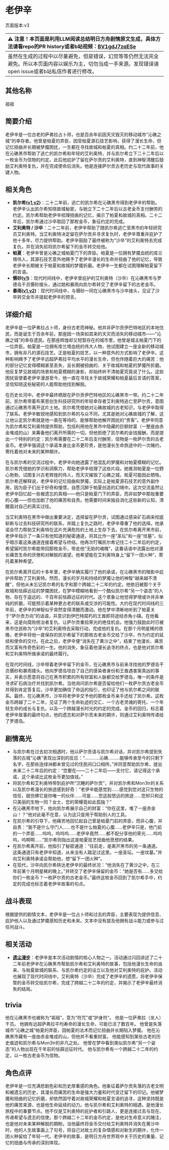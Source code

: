 # 老伊辛
页面版本:v3
 

| :warning: 注意！本页面是利用LLM阅读总结明日方舟剧情原文生成，具体方法请看repo的PR history或者b站视频：[BV1gdJ7zqESe](https://www.bilibili.com/video/BV1gdJ7zqESe/)         |
|:----------------------------|
| 虽然在生成的过程中以尽量避免，但是错误，幻觉等等仍然无法完全避免。所以本页面内容以娱乐为主，切勿当成一手来源。发现错误请open issue或者b站私信作者进行修改。|



## 其他名称
祖祖
## 简要介绍
老伊辛是一位古老的萨弗拉占卜师，也是百余年前因天灾毁灭的移动城市“沁礁之城”的幸存者。他曾是帕夏的弄臣，因受帕夏源石技艺影响，获得了漫长生命，但记忆扭曲并长期被梦魇困扰，一生都在寻找故城和帕夏的真相。约二十二年前，他在沁礁黑市帮助了逃亡的凯尔希和年轻的艾利奥特，并与凯尔希立下二十二年后以一枚金币为信物的约定。此后他庇护了留在萨尔贡的艾利奥特，直到神智清醒后鼓励艾利奥特复仇，并在完成使命后消失。他是连接萨尔贡古老历史与现代故事的关键人物。
## 相关角色
-   **凯尔希([v1](../chars/char_003_kalts.md),[v2](char_003_kalts.md))**：二十二年前，逃亡的凯尔希在沁礁黑市得到老伊辛的帮助。老伊辛认出凯尔希知晓故城秘密，与她立下二十二年后以古老金币支付酬劳的约定。凯尔希帮助老伊辛梳理扭曲的记忆，揭示了帕夏和故城的真相。二十二年后，凯尔希通过沙卒取回了那枚金币，象征约定的完成。
-   **艾利奥特 / 沙卒**：二十二年前，老伊辛帮助了随凯尔希逃亡至黑市的年轻研究员艾利奥特。当艾利奥特决定留在萨尔贡并寻求复仇时，老伊辛尊重并庇护了他十多年，尽力提供帮助。老伊辛鼓励了最终被称为“沙卒”的艾利奥特去完成复仇，并在消失前将凯尔希留下的金币转交给他。
-   **帕夏**：老伊辛曾是沁礁之城帕夏门下的弄臣。帕夏是一位拥有梦魇血统的库兰塔伟人，其源石技艺意外地赐予了老伊辛漫长的生命并扭曲了他的记忆，导致老伊辛长期被关于帕夏和故城的梦魇折磨。老伊辛一生都在试图理解帕夏留下的言语。
-   **慑砂([v1](../chars/char_379_sesa.md))**：现代时间线中，老伊辛曾庇护的艾利奥特（沙卒）在沁礁黑市与罗德岛干员慑砂接头，通过她和暴雨向凯尔希转交了老伊辛留下的古老金币。
-   **暴雨([v1](../chars/char_304_zebra.md),[v2](char_304_zebra.md))**：现代时间线中，与慑砂一同在沁礁黑市与沙卒接头，见证了沙卒转交金币并提起老伊辛的预言。
## 详细介绍
老伊辛是一位萨弗拉占卜师，身份古老而神秘。他并非萨尔贡伊巴特地区的本地住民，而是诞生于百余年前，那座因一场突如其来的天灾而消失的移动城市——“沁礁之城”的幸存遗民。在那座辉煌却又短暂存在的城市里，他曾是城主帕夏门下的一位弄臣。帕夏是一位拥有库兰塔血统的伟大人物，他试图建立一座全新的移动城市，拥有非凡的源石技艺。正是帕夏的技艺，以一种意外的方式影响了老伊辛。这种影响赐予了老伊辛远超萨弗拉平均水平的漫长生命，但也伴随着巨大的痛苦：他的部分记忆变得模糊甚至丢失，且长期被扭曲的、关于故城和帕夏的梦魇所折磨。他反复梦见故城的场景和帕夏模糊的身影，却始终听不清帕夏究竟说了什么。这些困扰驱使着老伊辛漫游至今，他一直在寻找关于故城荣耀和帕夏最后言语的答案，坚信知晓这些秘密的人能帮助他找到解脱。

在历史长河中，老伊辛最终栖居在萨尔贡伊巴特地区的沁礁黑市一带。约二十二年前，凯尔希带着布莱恩创生科技研究所的年轻幸存者艾利奥特逃亡至萨尔贡，意图通过沁礁黑市离开这片土地。凯尔希凭借她对沁礁故城的古老知识，与老伊辛取得了联系。老伊辛敏锐地感知到凯尔希的与众不同，尤其是她对沁礁故城的了解，这让他认定凯尔希就是他一直在等待的、能够帮助他解开困扰的“贵客”。老伊辛同意为凯尔希和艾利奥特提供帮助，包括利用他在黑市中隐藏的巨额财富（一整座由赤金堆成的山）来筹备他们离开所需的一切。但他拒绝了凯尔希的金钱报酬，而是提出一个特别的约定：凯尔希需要在二十二年后支付酬劳，信物是一枚萨尔贡的古老金币。老伊辛强调这个承诺本身比金币更珍贵，是他漫长生命旅途中的一次赌约，寄托着他对未来的某种期许。

在与凯尔希的交流过程中，老伊辛向她透露了他混乱的梦魇和对帕夏模糊的记忆。凯尔希凭借她的学识和洞察力，帮助老伊辛梳理了这些片段。她推测帕夏是一位野心勃勃、试图复兴古老辉煌的伟人，而天灾摧毁了沁礁之城，帕夏可能因此牺牲。凯尔希还解释说，老伊辛的记忆扭曲和梦魇，实际上是帕夏源石技艺的意外副作用，因为臣子们出于好奇和憧憬，自愿沉醉于帕夏创造的幻境中。这次交流虽然让老伊辛回忆起一些被遗忘的真相——他只是帕夏门下的弄臣，而非如梦中那般重要的心腹——但也加剧了他的痛苦和自责。他需要时间来独自消化这些新的认知，清醒面对自己的真实过往。

当艾利奥特在黑市中做出重要决定，选择留在萨尔贡，试图通过感染矿石病来彻底斩断与过去科技研究所的联系，并踏上复仇之路时，老伊辛尊重了他的选择。他承诺会尽力帮助艾利奥特在这片充满危险的土地上生存下去。在凯尔希离开黑市前，老伊辛指示了一条只有他知道的秘密通道，将其比作一座“圣坛”和一座“坟墓”，似乎暗示着这条通道连接着希望与终结。他再次叮嘱凯尔希记住二十二年后的约定，希望届时凯尔希能带回那枚金币，带走他“无助的魂魄”，这番话语中流露出他对漫长痛苦生命的厌倦和对解脱的渴望。他希望能在艾利奥特身上“留下一团火种”，寄托着某种希望。

在凯尔希离开后的十多年里，老伊辛确实履行了他的承诺，在沁礁黑市的暗影中庇护并帮助了艾利奥特。然而，漫长的岁月和持续的梦魇让他的神智“越来越不清醒”，但他从未忘记凯尔希的名字和那个跨越二十二年的约定。他依旧被那个关于故城和怯薛远征的梦魇困扰，在梦中模糊地看到一个酷似凯尔希“另一个姿态”的人物，存在于遥远的、千百年前怯薛远征的时代。这个景象让他觉得梦境或许并非单纯的折磨，可能预示着某种更古老的联系或交涉的可能性。大约在现代时间线的三年前，老伊辛的神智似乎突然变得清醒而激动。他在梦中清晰地听到了帕夏关于“萨尔贡方向”的话语，并意识到伊巴特腐朽的王酋即将途经赤角小镇。在他看来，这是向腐败统治者复仇、让萨尔贡重拾荣光的绝佳机会。他强力鼓励此时已被黑市住民称为“沙卒”的艾利奥特去采取行动，完成他的复仇。在那个月明星稀的夜晚，老伊辛将他一直保存的凯尔希留下的那枚古老金币交给了沙卒，作为约定的延续和使命的交付。在此之后，老伊辛便“消失在了黄沙之中”，结束了他漫长、痛苦而又富有传奇色彩的一生。他的消失，象征着他漫长追寻的终点，也是他对凯尔希和艾利奥特所做承诺的最终履行。

在现代时间线，沙卒带着老伊辛留下的金币，在沁礁黑市与前来寻找他的罗德岛干员慑砂和暴雨接头。他向罗德岛坦白了自己的感染者身份和王酋遇害案真凶的事实，并表示愿意将自己在黑市积累的所有财富和人脉都交给罗德岛，唯一的条件是寻求矿石病治疗并找到凯尔希。当他询问凯尔希是否留给他们一枚萨尔贡古老金币并得到肯定答复后，沙卒更加确信了命运的指引，也印证了他与凯尔希之间的联系。最终，在沁礁黑市，沙卒将老伊辛交予他的那枚金币亲手还给了凯尔希。这枚金币跨越了二十二年，见证了两个生命轨迹的交汇、一个古老灵魂的寄托、一个年轻生命的成长与复仇，以及一个跨越漫长时光的约定的完成。金币的回归，标志着老伊辛故事的最终句点，他的遗志和对萨尔贡未来的期许，则通过艾利奥特传递给了罗德岛。
## 剧情高光
*   与凯尔希在过去初次相遇时，他以萨尔贡语与凯尔希对话，并对凯尔希提到失落的古城“沁礁”表现出深刻的反应：“............沁礁.........能够传承至今的只剩下名字，在那些连绿洲都未曾见过的住民间口口相传。”并同意帮助凯尔希，提出未来二十二年后的约定：“您要在——二十二年后——支付它，请记得这个承诺，这个承诺比这枚金币更加值钱。”
*   将凯尔希和艾利奥特带到庇护所“沉睡的萨尔贡”，并对凯尔希和Mon3tr的关系以及凯尔希漫长的旅途感到好奇：“老伊辛能感觉到......感觉到您对这只生物的信任，就仿佛它是你唯一的伙伴......可是......您这般悠远的旅途......您却只和这只美丽的生物一同？女士，您的荣耀竟如此孤独？”
*   在沁礁黑市地下，他向凯尔希展示自己的财富：“你在这里，堆了一座赤金山！？”他对此毫不在意，认为这只是用于帮助别人的工具。
*   在凯尔希的引导下，他痛苦地回忆起自己曾是帕夏门前的弄臣，而非心腹，并自责：“我不是什么守门人......也不是什么帕夏的心腹......老伊辛只是，他门前的一个弄臣......呜呜，呜呜呜......老伊辛竟然......都不配分享他的荣光......呜呜呜，呜啊啊......”凯尔希则指出这是帕夏技艺扭曲他思想的结果。
*   在凯尔希离开前，他指引了秘密通道：“往前走，是离开黑市的另一条通道。这条通道只有老伊辛知道，从来没有人踏足过这里。一座圣坛。一座坟墓。”并向艾利奥特承诺会帮助他，想“留下一团火种”。
*   在现代，沙卒向凯尔希转达老伊辛的最终状况：“他消失在了黄沙之中，在三年前某个月明星稀的晚上。”并转交了老伊辛保留的金币：“她是否有......多交给你们一枚金币？一枚萨尔贡的古老金币。”最终这枚金币回到了凯尔希手中，约定的完成也标志着老伊辛故事的句点。
## 战斗表现
根据提供的剧情文本，老伊辛是一位占卜师和过去的弄臣，主要表现为提供信息、庇护他人以及通过梦魇感知历史和未来。文本中没有提及他拥有战斗能力或参与过任何战斗。
## 相关活动
-   **[遗尘漫步](../stories/act18d0.md)**：老伊辛是本次活动剧情的核心人物之一。活动通过闪回讲述了二十二年前老伊辛在沁礁黑市帮助凯尔希和艾利奥特的故事，包括他漫长生命的由来、与帕夏故城的联系、与凯尔希约定的设立以及他对艾利奥特的庇护。活动也展现了现代时间线中，艾利奥特（沙卒）完成了老伊辛的遗愿，将老伊辛保管的金币转交给凯尔希，完成了跨越二十二年的约定，并揭示了老伊辛最终消失的结局。
## trivia
他在沁礁黑市也被称为“祖祖”，意为“符咒”或“护身符”。
他是一位萨弗拉（龙人）干员。
他拥有远超萨弗拉平均寿命的漫长生命，可能已活了数百年。
他曾是失落城市“沁礁之城”帕夏的弄臣，因帕夏的法术而记忆扭曲并长期陷入梦魇。
他在沁礁黑市藏有一座由赤金堆成的山，但他并不看重财富。
他能感知到某些古老的历史痕迹和凯尔希与Mon3tr的非凡之处。
他曾在梦中看到类似凯尔希“另一个姿态”的人物出现在千年前的怯薛远征时代。
他与凯尔希有一个跨越二十二年的约定，以一枚古老金币为信物。
## 角色点评
老伊辛是一位充满悲剧色彩和历史厚重感的角色。他象征着萨尔贡失落的古老文明和被遗忘的历史，其漫长而痛苦的生命是强大力量和时代变迁留下的印记。他被梦魇和扭曲的记忆折磨，却依然固守着对故城荣耀和帕夏言语的追寻，这种坚持既是他的痛苦来源，也是他生命延续的动力。他与凯尔希和艾利奥特的相遇，是他漫长旅程中的重要节点。他不仅是艾利奥特的庇护者和引路人，更是连接过去与现在、传递希望与遗志的信使。那个跨越二十二年的金币约定，是他对生命意义的赌注，也是他对未来某种解脱的期盼。当他最终将金币交付给艾利奥特并消失在黄沙中时，他的人生故事画上了句号，将自己对故土的复杂情感和对新生的期许，化作一团火种留给了年轻一代。老伊辛的故事，是明日方舟世界观中关于历史的重量、记忆的扭曲与传承的深刻体现。